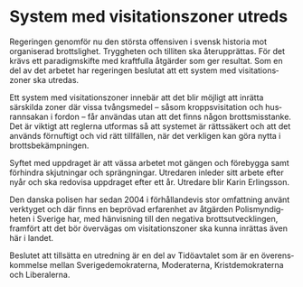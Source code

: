# System med visitationszoner utreds

Regeringen genomför nu den största offensiven i svensk historia mot organiserad brotts­lighet. Tryggheten och tilliten ska återupprättas. För det krävs ett paradigm­skifte med kraftfulla åtgärder som ger resultat. Som en del av det arbetet har regeringen beslutat att ett system med visitations­zoner ska utredas.

Ett system med visitations­zoner innebär att det blir möjligt att inrätta särskilda zoner där vissa tvångs­medel – såsom kropps­visitation och hus­rann­­sakan i fordon – får användas utan att det finns någon brotts­misstanke. Det är viktigt att reglerna utformas så att systemet är rättssäkert och att det används förnuftigt och vid rätt tillfällen, när det verkligen kan göra nytta i brotts­bekämp­ningen.

Syftet med uppdraget är att vässa arbetet mot gängen och före­bygga samt förhindra skjutningar och spräng­ningar. Utredaren inleder sitt arbete efter nyår och ska redovisa upp­draget efter ett år. Utredare blir Karin Erlingsson.

Den danska polisen har sedan 2004 i förhållandevis stor omfattning använt verktyget och där finns en beprövad erfarenhet av åtgärden Polis­myndig­heten i Sverige har, med hänvisning till den negativa brotts­utveck­lingen, framfört att det bör övervägas om visitations­zoner ska kunna inrättas även här i landet.

Beslutet att tillsätta en utredning är en del av Tidöavtalet som är en överens­kommelse mellan Sverige­demokraterna, Moderaterna, Krist­demokraterna och Liberalerna.
